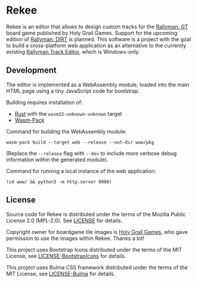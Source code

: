 Rekee
=====

Rekee is an editor that allows to design custom tracks for the [Rallyman: GT]
board game published by Holy Grail Games. Support for the upcoming edition of
[Rallyman: DIRT] is planned. This software is a project with the goal to build
a cross-platform web application as an alternative to the currently existing
[Rallyman Track Editor][track editor], which is Windows-only.

[Rallyman: GT]: https://holygrail.games/en/games/rallyman-gt/
[Rallyman: DIRT]: https://holygrail.games/en/games/rallyman-dirt/
[track editor]: https://boardgamegeek.com/thread/2399829/upload-new-track-editor-v15-9th-may-2020

## Development

The editor is implemented as a WebAssembly module, loaded into the main HTML
page using a tiny JavaScript code for bootstrap.

Building requires installation of:
 * [Rust](https://www.rust-lang.org/tools/install)
   with the `wasm32-unknown-unknown` target
 * [Wasm-Pack](https://rustwasm.github.io/wasm-pack/installer/)

Command for building the WebAssembly module:
```
wasm-pack build --target web --release --out-dir www/pkg
```

(Replace the `--release` flag with `--dev` to include more verbose debug
information within the generated module).

Command for running a local instance of the web application:
```
(cd www/ && python3 -m http.server 8000)
```

## License

Source code for Rekee is distributed under the terms of the Mozilla Public
License 2.0 (MPL-2.0). See [LICENSE](LICENSE.txt) for details.

Copyright owner for boardgame tile images is [Holy Grail Games][HGG], who gave
permission to use the images within Rekee. Thanks a lot!

This project uses Bootstrap Icons distributed under the terms of the MIT License,
see [LICENSE-BootstrapIcons](LICENSE-BootstrapIcons.txt) for details.

This project uses Bulma CSS framework distributed under the terms of the MIT
License, see [LICENSE-Bulma](LICENSE-Bulma.txt) for details.

[HGG]: https://holygrail.games/en/
